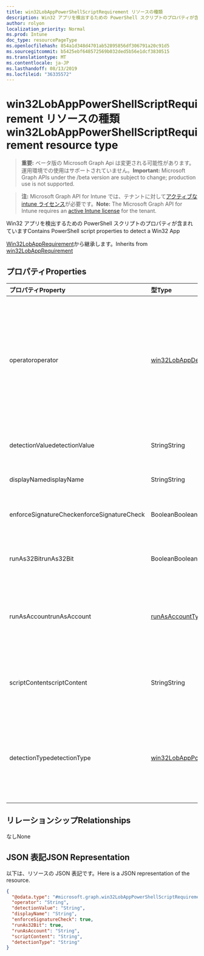 ```yaml
---
title: win32LobAppPowerShellScriptRequirement リソースの種類
description: Win32 アプリを検出するための PowerShell スクリプトのプロパティが含まれています
author: rolyon
localization_priority: Normal
ms.prod: Intune
doc_type: resourcePageType
ms.openlocfilehash: 854a1d348d4701ab52895856df306791a20c91d5
ms.sourcegitcommit: b5425ebf648572569b032ded5b56e1dcf3830515
ms.translationtype: MT
ms.contentlocale: ja-JP
ms.lasthandoff: 08/13/2019
ms.locfileid: "36335572"
---
```

# <a name="win32lobapppowershellscriptrequirement-resource-type"></a><span data-ttu-id="a1d9d-103">win32LobAppPowerShellScriptRequirement リソースの種類</span><span class="sxs-lookup"><span data-stu-id="a1d9d-103">win32LobAppPowerShellScriptRequirement resource type</span></span>

> <span data-ttu-id="a1d9d-104">**重要:** ベータ版の Microsoft Graph Api は変更される可能性があります。運用環境での使用はサポートされていません。</span><span class="sxs-lookup"><span data-stu-id="a1d9d-104">**Important:** Microsoft Graph APIs under the /beta version are subject to change; production use is not supported.</span></span>

> <span data-ttu-id="a1d9d-105">**注:** Microsoft Graph API for Intune では、テナントに対して[アクティブな intune ライセンス](https://go.microsoft.com/fwlink/?linkid=839381)が必要です。</span><span class="sxs-lookup"><span data-stu-id="a1d9d-105">**Note:** The Microsoft Graph API for Intune requires an [active Intune license](https://go.microsoft.com/fwlink/?linkid=839381) for the tenant.</span></span>

<span data-ttu-id="a1d9d-106">Win32 アプリを検出するための PowerShell スクリプトのプロパティが含まれています</span><span class="sxs-lookup"><span data-stu-id="a1d9d-106">Contains PowerShell script properties to detect a Win32 App</span></span>


<span data-ttu-id="a1d9d-107">[Win32LobAppRequirement](../resources/intune-apps-win32lobapprequirement.md)から継承します。</span><span class="sxs-lookup"><span data-stu-id="a1d9d-107">Inherits from [win32LobAppRequirement](../resources/intune-apps-win32lobapprequirement.md)</span></span>

## <a name="properties"></a><span data-ttu-id="a1d9d-108">プロパティ</span><span class="sxs-lookup"><span data-stu-id="a1d9d-108">Properties</span></span>
|<span data-ttu-id="a1d9d-109">プロパティ</span><span class="sxs-lookup"><span data-stu-id="a1d9d-109">Property</span></span>|<span data-ttu-id="a1d9d-110">型</span><span class="sxs-lookup"><span data-stu-id="a1d9d-110">Type</span></span>|<span data-ttu-id="a1d9d-111">説明</span><span class="sxs-lookup"><span data-stu-id="a1d9d-111">Description</span></span>|
|:---|:---|:---|
|<span data-ttu-id="a1d9d-112">operator</span><span class="sxs-lookup"><span data-stu-id="a1d9d-112">operator</span></span>|[<span data-ttu-id="a1d9d-113">win32LobAppDetectionOperator</span><span class="sxs-lookup"><span data-stu-id="a1d9d-113">win32LobAppDetectionOperator</span></span>](../resources/intune-apps-win32lobappdetectionoperator.md)|<span data-ttu-id="a1d9d-114">[Win32LobAppRequirement](../resources/intune-apps-win32lobapprequirement.md)から継承された検出の演算子。</span><span class="sxs-lookup"><span data-stu-id="a1d9d-114">The operator for detection Inherited from [win32LobAppRequirement](../resources/intune-apps-win32lobapprequirement.md).</span></span> <span data-ttu-id="a1d9d-115">可能な値は、`notConfigured`、`equal`、`notEqual`、`greaterThan`、`greaterThanOrEqual`、`lessThan`、`lessThanOrEqual` です。</span><span class="sxs-lookup"><span data-stu-id="a1d9d-115">Possible values are: `notConfigured`, `equal`, `notEqual`, `greaterThan`, `greaterThanOrEqual`, `lessThan`, `lessThanOrEqual`.</span></span>|
|<span data-ttu-id="a1d9d-116">detectionValue</span><span class="sxs-lookup"><span data-stu-id="a1d9d-116">detectionValue</span></span>|<span data-ttu-id="a1d9d-117">String</span><span class="sxs-lookup"><span data-stu-id="a1d9d-117">String</span></span>|<span data-ttu-id="a1d9d-118">[Win32LobAppRequirement](../resources/intune-apps-win32lobapprequirement.md)から継承された検出値</span><span class="sxs-lookup"><span data-stu-id="a1d9d-118">The detection value Inherited from [win32LobAppRequirement](../resources/intune-apps-win32lobapprequirement.md)</span></span>|
|<span data-ttu-id="a1d9d-119">displayName</span><span class="sxs-lookup"><span data-stu-id="a1d9d-119">displayName</span></span>|<span data-ttu-id="a1d9d-120">String</span><span class="sxs-lookup"><span data-stu-id="a1d9d-120">String</span></span>|<span data-ttu-id="a1d9d-121">このルールの一意の表示名</span><span class="sxs-lookup"><span data-stu-id="a1d9d-121">The unique display name for this rule</span></span>|
|<span data-ttu-id="a1d9d-122">enforceSignatureCheck</span><span class="sxs-lookup"><span data-stu-id="a1d9d-122">enforceSignatureCheck</span></span>|<span data-ttu-id="a1d9d-123">Boolean</span><span class="sxs-lookup"><span data-stu-id="a1d9d-123">Boolean</span></span>|<span data-ttu-id="a1d9d-124">署名チェックを適用するかどうかを示す値</span><span class="sxs-lookup"><span data-stu-id="a1d9d-124">A value indicating whether signature check is enforced</span></span>|
|<span data-ttu-id="a1d9d-125">runAs32Bit</span><span class="sxs-lookup"><span data-stu-id="a1d9d-125">runAs32Bit</span></span>|<span data-ttu-id="a1d9d-126">Boolean</span><span class="sxs-lookup"><span data-stu-id="a1d9d-126">Boolean</span></span>|<span data-ttu-id="a1d9d-127">このスクリプトを32ビットとして実行する必要があるかどうかを示す値。</span><span class="sxs-lookup"><span data-stu-id="a1d9d-127">A value indicating whether this script should run as 32-bit</span></span>|
|<span data-ttu-id="a1d9d-128">runAsAccount</span><span class="sxs-lookup"><span data-stu-id="a1d9d-128">runAsAccount</span></span>|[<span data-ttu-id="a1d9d-129">runAsAccountType</span><span class="sxs-lookup"><span data-stu-id="a1d9d-129">runAsAccountType</span></span>](../resources/intune-shared-runasaccounttype.md)|<span data-ttu-id="a1d9d-130">スクリプトを実行する実行コンテキストの種類を示します。</span><span class="sxs-lookup"><span data-stu-id="a1d9d-130">Indicates the type of execution context the script runs in.</span></span> <span data-ttu-id="a1d9d-131">可能な値は、`system`、`user` です。</span><span class="sxs-lookup"><span data-stu-id="a1d9d-131">Possible values are: `system`, `user`.</span></span>|
|<span data-ttu-id="a1d9d-132">scriptContent</span><span class="sxs-lookup"><span data-stu-id="a1d9d-132">scriptContent</span></span>|<span data-ttu-id="a1d9d-133">String</span><span class="sxs-lookup"><span data-stu-id="a1d9d-133">String</span></span>|<span data-ttu-id="a1d9d-134">Win32 基幹業務 (LoB) アプリを検出するための、base64 でエンコードされたスクリプトの内容</span><span class="sxs-lookup"><span data-stu-id="a1d9d-134">The base64 encoded script content to detect Win32 Line of Business (LoB) app</span></span>|
|<span data-ttu-id="a1d9d-135">detectionType</span><span class="sxs-lookup"><span data-stu-id="a1d9d-135">detectionType</span></span>|[<span data-ttu-id="a1d9d-136">win32LobAppPowerShellScriptDetectionType</span><span class="sxs-lookup"><span data-stu-id="a1d9d-136">win32LobAppPowerShellScriptDetectionType</span></span>](../resources/intune-apps-win32lobapppowershellscriptdetectiontype.md)|<span data-ttu-id="a1d9d-137">スクリプト出力の検出の種類。</span><span class="sxs-lookup"><span data-stu-id="a1d9d-137">The detection type for script output.</span></span> <span data-ttu-id="a1d9d-138">可能な値は、`notConfigured`、`string`、`dateTime`、`integer`、`float`、`version`、`boolean` です。</span><span class="sxs-lookup"><span data-stu-id="a1d9d-138">Possible values are: `notConfigured`, `string`, `dateTime`, `integer`, `float`, `version`, `boolean`.</span></span>|

## <a name="relationships"></a><span data-ttu-id="a1d9d-139">リレーションシップ</span><span class="sxs-lookup"><span data-stu-id="a1d9d-139">Relationships</span></span>
<span data-ttu-id="a1d9d-140">なし</span><span class="sxs-lookup"><span data-stu-id="a1d9d-140">None</span></span>

## <a name="json-representation"></a><span data-ttu-id="a1d9d-141">JSON 表記</span><span class="sxs-lookup"><span data-stu-id="a1d9d-141">JSON Representation</span></span>
<span data-ttu-id="a1d9d-142">以下は、リソースの JSON 表記です。</span><span class="sxs-lookup"><span data-stu-id="a1d9d-142">Here is a JSON representation of the resource.</span></span>
<!-- {
  "blockType": "resource",
  "@odata.type": "microsoft.graph.win32LobAppPowerShellScriptRequirement"
}
-->
``` json
{
  "@odata.type": "#microsoft.graph.win32LobAppPowerShellScriptRequirement",
  "operator": "String",
  "detectionValue": "String",
  "displayName": "String",
  "enforceSignatureCheck": true,
  "runAs32Bit": true,
  "runAsAccount": "String",
  "scriptContent": "String",
  "detectionType": "String"
}
```



